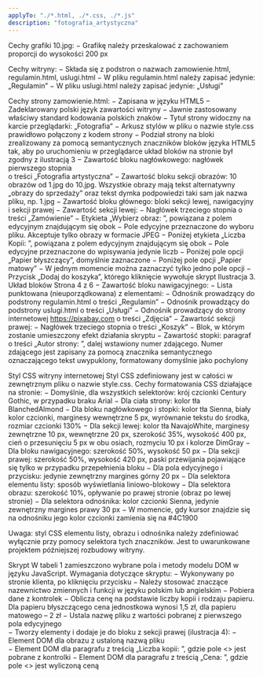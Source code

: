 ```yaml
---
applyTo: "./*.html, ./*.css, ./*.js"
description: "fotografia_artystyczna"
---
```

Cechy grafiki 10.jpg: 
− Grafikę należy przeskalować z zachowaniem proporcji do wysokości 200 px 
 
Cechy witryny: 
− Składa się z podstron o nazwach zamowienie.html, regulamin.html, uslugi.html 
− W pliku regulamin.html należy zapisać jedynie: „Regulamin” 
− W pliku uslugi.html należy zapisać jedynie: „Usługi” 
 
Cechy strony zamowienie.html: 
− Zapisana w języku HTML5 
− Zadeklarowany polski język zawartości witryny 
− Jawnie  zastosowany  właściwy  standard  kodowania  polskich 
znaków 
− Tytuł strony widoczny na karcie przeglądarki: „Fotografia” 
− Arkusz  stylów  w  pliku  o  nazwie  style.css  prawidłowo  połączony 
z kodem strony 
− Podział  strony  na  bloki  zrealizowany  za  pomocą  semantycznych 
znaczników  bloków  języka  HTML5  tak,  aby  po  uruchomieniu 
w przeglądarce układ bloków na stronie był zgodny z ilustracją 3 
− Zawartość  bloku  nagłówkowego:  nagłówek  pierwszego  stopnia                  
o treści „Fotografia artystyczna” 
− Zawartość  bloku  sekcji  obrazów:  10  obrazów  od  1.jpg  do  10.jpg. 
Wszystkie obrazy mają tekst alternatywny „obrazy do sprzedaży” oraz 
tekst dymka podpowiedzi taki sam jak nazwa pliku, np. 1.jpg 
− Zawartość bloku głównego: bloki sekcji lewej, nawigacyjny i sekcji prawej 
− Zawartość sekcji lewej: 
− Nagłówek trzeciego stopnia o treści „Zamówienie” 
− Etykieta „Wybierz obraz: ”, powiązana z polem edycyjnym znajdującym się obok 
− Pole edycyjne przeznaczone do wyboru pliku. Akceptuje tylko obrazy w formacie JPEG 
− Poniżej etykieta „Liczba Kopii: ”, powiązana z polem edycyjnym znajdującym się obok 
− Pole edycyjne przeznaczone do wpisywania jedynie liczb 
− Poniżej pole opcji „Papier błyszczący”, domyślnie zaznaczone 
− Poniżej pole opcji „Papier matowy” 
− W jednym momencie można zaznaczyć tylko jedno pole opcji 
− Przycisk „Dodaj do koszyka”, którego kliknięcie wywołuje skrypt 
Ilustracja 3. Układ bloków 
Strona 4 z 6 
− Zawartość bloku nawigacyjnego: 
− Lista punktowana (nieuporządkowana) z elementami: 
− Odnośnik prowadzący do podstrony regulamin.html  o treści „Regulamin” 
− Odnośnik prowadzący do podstrony uslugi.html o treści „Usługi” 
− Odnośnik prowadzący do strony internetowej https://pixabay.com o treści „Zdjęcia” 
− Zawartość sekcji prawej: 
− Nagłówek trzeciego stopnia o treści „Koszyk” 
− Blok, w którym zostanie umieszczony efekt działania skryptu 
− Zawartość stopki: paragraf o treści „Autor strony: ”, dalej wstawiony numer zdającego. Numer zdającego 
jest  zapisany za  pomocą  znacznika  semantycznego  oznaczającego tekst  uwypuklony, formatowany 
domyślnie jako pochylony 
 
Styl CSS witryny internetowej 
Styl  CSS  zdefiniowany  jest w całości w zewnętrznym pliku o nazwie  style.css.  Cechy  formatowania  CSS 
działające na stronie: 
− Domyślnie, dla wszystkich selektorów: krój czcionki Century Gothic, w przypadku braku Arial 
− Dla ciała strony: kolor tła BlanchedAlmond 
− Dla bloku nagłówkowego i stopki: kolor tła Sienna, biały kolor czcionki, marginesy wewnętrzne 5 px, 
wyrównanie tekstu do środka, rozmiar czcionki 130% 
− Dla sekcji lewej: kolor tła NavajoWhite, marginesy zewnętrzne 10 px, wewnętrzne 20 px, szerokość 35%, 
wysokość 400 px, cień o przesunięciu 5 px w obu osiach, rozmyciu 10 px i kolorze DimGray 
− Dla bloku nawigacyjnego: szerokość 50%, wysokość 50 px 
− Dla sekcji prawej: szerokość 50%, wysokość 420 px, paski przewijania pojawiające się tylko w przypadku 
przepełnienia bloku 
− Dla pola edycyjnego i przycisku: jedynie zewnętrzny margines górny 20 px 
− Dla selektora elementu listy: sposób wyświetlania liniowo-blokowy 
− Dla selektora obrazu: szerokość 10%, opływanie po prawej stronie (obraz po lewej stronie) 
− Dla selektora odnośnika: kolor czcionki Sienna, jedynie zewnętrzny margines prawy 30 px 
− W momencie, gdy kursor znajdzie się na odnośniku jego kolor czcionki zamienia się na #4C1900 
 
Uwaga: styl CSS elementu listy, obrazu i odnośnika należy zdefiniować wyłącznie przy pomocy selektora 
tych znaczników. Jest to uwarunkowane projektem późniejszej rozbudowy witryny. 
 
Skrypt 
W tabeli 1 zamieszczono wybrane pola i metody modelu DOM w języku JavaScript. Wymagania dotyczące 
skryptu: 
− Wykonywany po stronie klienta, po kliknięciu przycisku 
− Należy stosować znaczące nazewnictwo zmiennych i funkcji w języku polskim lub angielskim 
− Pobiera dane z kontrolek 
− Oblicza cenę na podstawie liczby kopii i rodzaju papieru. Dla papieru błyszczącego cena jednostkowa 
wynosi 1,5 zł, dla papieru matowego – 2 zł 
− Ustala nazwę pliku z wartości pobranej z pierwszego pola edycyjnego  
− Tworzy elementy i dodaje je do bloku z sekcji prawej (ilustracja 4): 
− Element DOM dla obrazu z ustaloną nazwą pliku  
− Element DOM dla paragrafu z treścią „Liczba kopii: <kopie>”, gdzie pole <> jest pobrane z kontrolki 
− Element DOM dla paragrafu z treścią „Cena: <cena>”, gdzie pole <> jest wyliczoną ceną